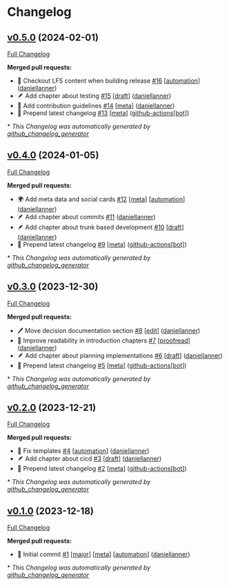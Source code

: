 # Changelog

## [v0.5.0](https://github.com/the-anatomy-of-collaboration/book/tree/v0.5.0) (2024-02-01)

[Full Changelog](https://github.com/the-anatomy-of-collaboration/book/compare/v0.4.0...v0.5.0)

**Merged pull requests:**

- 🤖 Checkout LFS content when building release [\#16](https://github.com/the-anatomy-of-collaboration/book/pull/16) [[automation](https://github.com/the-anatomy-of-collaboration/book/labels/automation)] ([daniellanner](https://github.com/daniellanner))
- 🪶  Add chapter about testing [\#15](https://github.com/the-anatomy-of-collaboration/book/pull/15) [[draft](https://github.com/the-anatomy-of-collaboration/book/labels/draft)] ([daniellanner](https://github.com/daniellanner))
- 🤖 Add contribution guidelines [\#14](https://github.com/the-anatomy-of-collaboration/book/pull/14) [[meta](https://github.com/the-anatomy-of-collaboration/book/labels/meta)] ([daniellanner](https://github.com/daniellanner))
- 🤖 Prepend latest changelog [\#13](https://github.com/the-anatomy-of-collaboration/book/pull/13) [[meta](https://github.com/the-anatomy-of-collaboration/book/labels/meta)] ([github-actions[bot]](https://github.com/apps/github-actions))



\* *This Changelog was automatically generated by [github_changelog_generator](https://github.com/github-changelog-generator/github-changelog-generator)*

## [v0.4.0](https://github.com/the-anatomy-of-collaboration/book/tree/v0.4.0) (2024-01-05)

[Full Changelog](https://github.com/the-anatomy-of-collaboration/book/compare/v0.3.0...v0.4.0)

**Merged pull requests:**

- 🌍 Add meta data and social cards [\#12](https://github.com/the-anatomy-of-collaboration/book/pull/12) [[meta](https://github.com/the-anatomy-of-collaboration/book/labels/meta)] [[automation](https://github.com/the-anatomy-of-collaboration/book/labels/automation)] ([daniellanner](https://github.com/daniellanner))
- 🪶  Add chapter about commits [\#11](https://github.com/the-anatomy-of-collaboration/book/pull/11) ([daniellanner](https://github.com/daniellanner))
- 🪶  Add chapter about trunk based development [\#10](https://github.com/the-anatomy-of-collaboration/book/pull/10) [[draft](https://github.com/the-anatomy-of-collaboration/book/labels/draft)] ([daniellanner](https://github.com/daniellanner))
- 🤖 Prepend latest changelog [\#9](https://github.com/the-anatomy-of-collaboration/book/pull/9) [[meta](https://github.com/the-anatomy-of-collaboration/book/labels/meta)] ([github-actions[bot]](https://github.com/apps/github-actions))



\* *This Changelog was automatically generated by [github_changelog_generator](https://github.com/github-changelog-generator/github-changelog-generator)*

## [v0.3.0](https://github.com/the-anatomy-of-collaboration/book/tree/v0.3.0) (2023-12-30)

[Full Changelog](https://github.com/the-anatomy-of-collaboration/book/compare/v0.2.0...v0.3.0)

**Merged pull requests:**

- 🖊️ Move decision documentation section [\#8](https://github.com/the-anatomy-of-collaboration/book/pull/8) [[edit](https://github.com/the-anatomy-of-collaboration/book/labels/edit)] ([daniellanner](https://github.com/daniellanner))
- 📝 Improve readability in introduction chapters [\#7](https://github.com/the-anatomy-of-collaboration/book/pull/7) [[proofread](https://github.com/the-anatomy-of-collaboration/book/labels/proofread)] ([daniellanner](https://github.com/daniellanner))
- 🪶  Add chapter about planning implementations [\#6](https://github.com/the-anatomy-of-collaboration/book/pull/6) [[draft](https://github.com/the-anatomy-of-collaboration/book/labels/draft)] ([daniellanner](https://github.com/daniellanner))
- 🤖 Prepend latest changelog [\#5](https://github.com/the-anatomy-of-collaboration/book/pull/5) [[meta](https://github.com/the-anatomy-of-collaboration/book/labels/meta)] ([github-actions[bot]](https://github.com/apps/github-actions))



\* *This Changelog was automatically generated by [github_changelog_generator](https://github.com/github-changelog-generator/github-changelog-generator)*

## [v0.2.0](https://github.com/the-anatomy-of-collaboration/book/tree/v0.2.0) (2023-12-21)

[Full Changelog](https://github.com/the-anatomy-of-collaboration/book/compare/v0.1.0...v0.2.0)

**Merged pull requests:**

- 🤖  Fix templates [\#4](https://github.com/the-anatomy-of-collaboration/book/pull/4) [[automation](https://github.com/the-anatomy-of-collaboration/book/labels/automation)] ([daniellanner](https://github.com/daniellanner))
- 🪶  Add chapter about cicd [\#3](https://github.com/the-anatomy-of-collaboration/book/pull/3) [[draft](https://github.com/the-anatomy-of-collaboration/book/labels/draft)] ([daniellanner](https://github.com/daniellanner))
- 🤖 Prepend latest changelog [\#2](https://github.com/the-anatomy-of-collaboration/book/pull/2) [[meta](https://github.com/the-anatomy-of-collaboration/book/labels/meta)] ([github-actions[bot]](https://github.com/apps/github-actions))



\* *This Changelog was automatically generated by [github_changelog_generator](https://github.com/github-changelog-generator/github-changelog-generator)*

## [v0.1.0](https://github.com/the-anatomy-of-collaboration/book/tree/v0.1.0) (2023-12-18)

[Full Changelog](https://github.com/the-anatomy-of-collaboration/book/compare/46d5b05b3fa2dc916e83fea2188a7c9ee0b389e2...v0.1.0)

**Merged pull requests:**

- 🎉 Initial commit [\#1](https://github.com/the-anatomy-of-collaboration/book/pull/1) [[major](https://github.com/the-anatomy-of-collaboration/book/labels/major)] [[meta](https://github.com/the-anatomy-of-collaboration/book/labels/meta)] [[automation](https://github.com/the-anatomy-of-collaboration/book/labels/automation)] ([daniellanner](https://github.com/daniellanner))



\* *This Changelog was automatically generated by [github_changelog_generator](https://github.com/github-changelog-generator/github-changelog-generator)*

